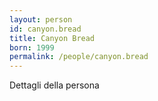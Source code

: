 ```yaml
---
layout: person
id: canyon.bread
title: Canyon Bread
born: 1999
permalink: /people/canyon.bread
---
```


Dettagli della persona 